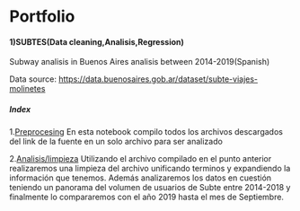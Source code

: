 
# Portfolio
#### 1)SUBTES(Data cleaning,Analisis,Regression)
Subway analisis in Buenos Aires analisis between 2014-2019(Spanish)

Data source: https://data.buenosaires.gob.ar/dataset/subte-viajes-molinetes

##### Index
1.[Preprocesing](https://github.com/Jrodriguezyanes/SUBTES/blob/master/Prepro.ipynb)
En esta notebook compilo todos los archivos descargados del link de la fuente en un solo archivo para ser analizado

2.[Analisis/limpieza](https://github.com/Jrodriguezyanes/SUBTES/blob/master/Analisis.ipynb)
Utilizando el archivo compilado en el punto anterior realizaremos una limpieza del archivo unificando terminos y expandiendo la información que tenemos. Además analizaremos los datos en cuestión teniendo un panorama del volumen de usuarios de Subte entre 2014-2018 y finalmente lo compararemos con el año 2019 hasta el mes de Septiembre.
